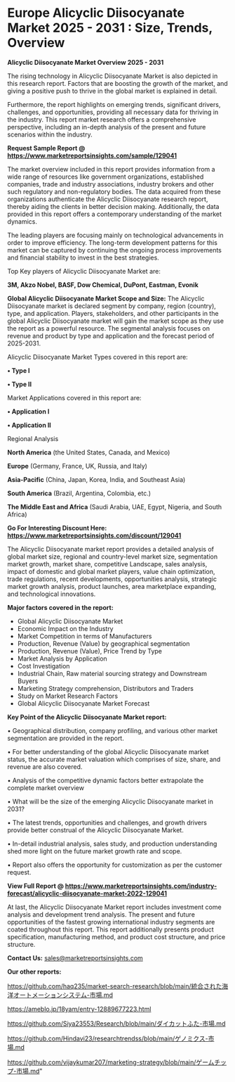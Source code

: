 # Europe Alicyclic Diisocyanate Market 2025 - 2031 : Size, Trends, Overview

<Strong> Alicyclic Diisocyanate Market Overview 2025 - 2031</strong>

The rising technology in Alicyclic Diisocyanate Market is also depicted in this research report. Factors that are boosting the growth of the market, and giving a positive push to thrive in the global market is explained in detail.

Furthermore, the report highlights on emerging trends, significant drivers, challenges, and opportunities, providing all necessary data for thriving in the industry. This report market research offers a comprehensive perspective, including an in-depth analysis of the present and future scenarios within the industry.

<strong>Request Sample Report @ <a href=https://www.marketreportsinsights.com/sample/129041>https://www.marketreportsinsights.com/sample/129041</a></strong>

The market overview included in this report provides information from a wide range of resources like government organizations, established companies, trade and industry associations, industry brokers and other such regulatory and non-regulatory bodies. The data acquired from these organizations authenticate the Alicyclic Diisocyanate research report, thereby aiding the clients in better decision making. Additionally, the data provided in this report offers a contemporary understanding of the market dynamics.

The leading players are focusing mainly on technological advancements in order to improve efficiency. The long-term development patterns for this market can be captured by continuing the ongoing process improvements and financial stability to invest in the best strategies.

Top Key players of Alicyclic Diisocyanate Market are:

<strong>3M, Akzo Nobel, BASF, Dow Chemical, DuPont, Eastman, Evonik</strong>

<strong><b>Global Alicyclic Diisocyanate Market Scope and Size:</b></strong>
The Alicyclic Diisocyanate market is declared segment by company, region (country), type, and application. Players, stakeholders, and other participants in the global Alicyclic Diisocyanate market will gain the market scope as they use the report as a powerful resource. The segmental analysis focuses on revenue and product by type and application and the forecast period of 2025-2031.

Alicyclic Diisocyanate Market Types covered in this report are:

<strong>• Type I

• Type II</strong>

Market Applications covered in this report are:

<strong>• Application I

• Application II</strong> 

Regional Analysis

<strong>North America</strong> (the United States, Canada, and Mexico)

<strong>Europe</strong> (Germany, France, UK, Russia, and Italy)

<strong>Asia-Pacific</strong> (China, Japan, Korea, India, and Southeast Asia)

<strong>South America</strong> (Brazil, Argentina, Colombia, etc.)

<strong>The Middle East and Africa</strong> (Saudi Arabia, UAE, Egypt, Nigeria, and South Africa)

<strong>Go For Interesting Discount Here: <a href=https://www.marketreportsinsights.com/discount/129041>https://www.marketreportsinsights.com/discount/129041</a></strong>

The Alicyclic Diisocyanate market report provides a detailed analysis of global market size, regional and country-level market size, segmentation market growth, market share, competitive Landscape, sales analysis, impact of domestic and global market players, value chain optimization, trade regulations, recent developments, opportunities analysis, strategic market growth analysis, product launches, area marketplace expanding, and technological innovations.

<strong><b>Major factors covered in the report:</b></strong>
<ul>
  <li>Global Alicyclic Diisocyanate Market </li>
  <li>Economic Impact on the Industry</li>
  <li>Market Competition in terms of Manufacturers</li>
  <li>Production, Revenue (Value) by geographical segmentation</li>
  <li>Production, Revenue (Value), Price Trend by Type</li>
  <li>Market Analysis by Application</li>
  <li>Cost Investigation</li>
  <li>Industrial Chain, Raw material sourcing strategy and Downstream Buyers</li>
  <li>Marketing Strategy comprehension, Distributors and Traders</li>
  <li>Study on Market Research Factors</li>
  <li>Global Alicyclic Diisocyanate Market Forecast</li>
</ul>

<strong><b>Key Point of the Alicyclic Diisocyanate Market report:</b></strong>

• Geographical distribution, company profiling, and various other market segmentation are provided in the report.

• For better understanding of the global Alicyclic Diisocyanate market status, the accurate market valuation which comprises of size, share, and revenue are also covered.

• Analysis of the competitive dynamic factors better extrapolate the complete market overview

• What will be the size of the emerging Alicyclic Diisocyanate market in 2031?

• The latest trends, opportunities and challenges, and growth drivers provide better construal of the Alicyclic Diisocyanate Market.

• In-detail industrial analysis, sales study, and production understanding shed more light on the future market growth rate and scope.

• Report also offers the opportunity for customization as per the customer request.

<strong><b>View Full Report @ <a href=https://www.marketreportsinsights.com/industry-forecast/alicyclic-diisocyanate-market-2022-129041>https://www.marketreportsinsights.com/industry-forecast/alicyclic-diisocyanate-market-2022-129041</a></b></strong>


At last, the Alicyclic Diisocyanate Market report includes investment come analysis and development trend analysis. The present and future opportunities of the fastest growing international industry segments are coated throughout this report. This report additionally presents product specification, manufacturing method, and product cost structure, and price structure.

<strong>Contact Us:</strong>
sales@marketreportsinsights.com

<strong>Our other reports:</strong>

<a href=https://github.com/haq235/market-search-research/blob/main/統合された海洋オートメーションシステム-市場.md>https://github.com/haq235/market-search-research/blob/main/統合された海洋オートメーションシステム-市場.md</a>

<a href=https://ameblo.jp/18yam/entry-12889677223.html>https://ameblo.jp/18yam/entry-12889677223.html</a>

<a href=https://github.com/Siya23553/Research/blob/main/ダイカットふた-市場.md>https://github.com/Siya23553/Research/blob/main/ダイカットふた-市場.md</a>

<a href=https://github.com/Hindavi23/researchtrendss/blob/main/ゲノミクス-市場.md>https://github.com/Hindavi23/researchtrendss/blob/main/ゲノミクス-市場.md</a>

<a href=https://github.com/vijaykumar207/marketing-strategy/blob/main/ゲームチップ-市場.md>https://github.com/vijaykumar207/marketing-strategy/blob/main/ゲームチップ-市場.md</a>"
